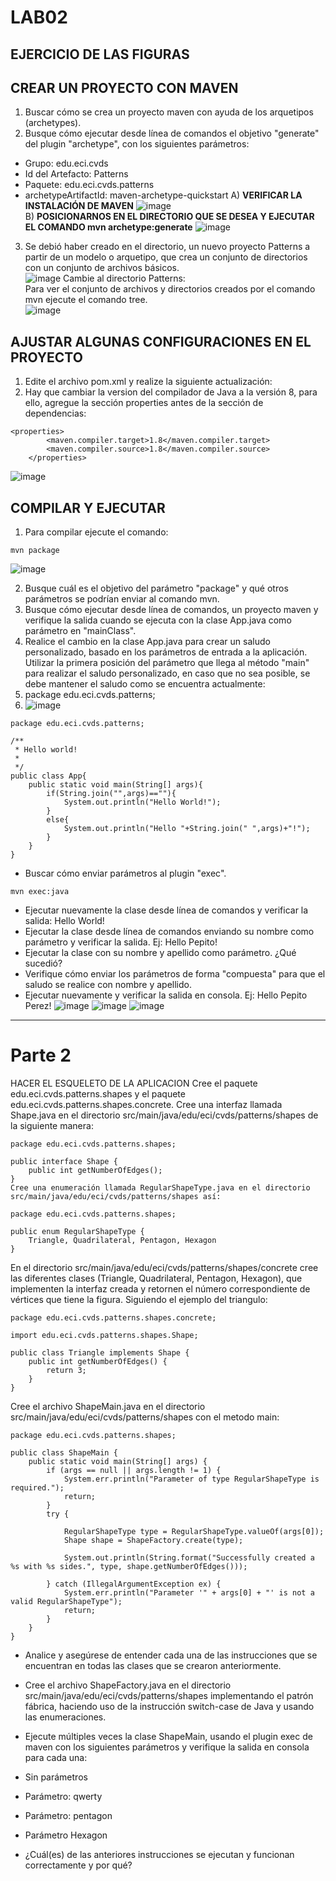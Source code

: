 # LAB02 
## EJERCICIO DE LAS FIGURAS 
## CREAR UN PROYECTO CON MAVEN 
1) Buscar cómo se crea un proyecto maven con ayuda de los arquetipos (archetypes). <br>
2) Busque cómo ejecutar desde línea de comandos el objetivo "generate" del plugin "archetype", con los siguientes parámetros:
* Grupo: edu.eci.cvds
* Id del Artefacto: Patterns
* Paquete: edu.eci.cvds.patterns
* archetypeArtifactId: maven-archetype-quickstart
A) **VERIFICAR LA INSTALACIÓN DE MAVEN**
![image](https://user-images.githubusercontent.com/54339107/130557623-07672f39-abbc-4a07-9f95-65f071935b86.png) <br>
B) **POSICIONARNOS EN EL DIRECTORIO QUE SE DESEA Y EJECUTAR EL COMANDO mvn archetype:generate**
![image](https://user-images.githubusercontent.com/54339107/130559364-70d254d6-d527-4436-9264-f097eead523c.png)
3) Se debió haber creado en el directorio, un nuevo proyecto Patterns a partir de un modelo o arquetipo, que crea un conjunto de directorios con un conjunto de archivos básicos. <br>
![image](https://user-images.githubusercontent.com/54339107/130559507-ce4a89af-cb5a-42a6-9a79-06403eba1151.png)
Cambie al directorio Patterns:<br>
Para ver el conjunto de archivos y directorios creados por el comando mvn ejecute el comando tree.<br>
![image](https://user-images.githubusercontent.com/54339107/130559680-505533a2-2cc4-4acd-8efa-de80823e8083.png) <br>
## AJUSTAR ALGUNAS CONFIGURACIONES EN EL PROYECTO
1) Edite el archivo pom.xml y realize la siguiente actualización:
2) Hay que cambiar la version del compilador de Java a la versión 8, para ello, agregue la sección properties antes de la sección de dependencias:
~~~
<properties>
        <maven.compiler.target>1.8</maven.compiler.target>
        <maven.compiler.source>1.8</maven.compiler.source>
    </properties>
~~~
![image](https://user-images.githubusercontent.com/54339107/130560589-9e5574a0-06db-485d-9273-f587f446bcc3.png)
## COMPILAR Y EJECUTAR
1) Para compilar ejecute el comando:
~~~
mvn package
~~~
![image](https://user-images.githubusercontent.com/54339107/130560627-5296213f-9b49-4b2d-9f60-84c5e5a6236c.png)

2) Busque cuál es el objetivo del parámetro "package" y qué otros parámetros se podrían enviar al comando mvn.
3) Busque cómo ejecutar desde línea de comandos, un proyecto maven y verifique la salida cuando se ejecuta con la clase App.java como parámetro en "mainClass".
4) Realice el cambio en la clase App.java para crear un saludo personalizado, basado en los parámetros de entrada a la aplicación. Utilizar la primera posición del parámetro que llega al método "main" para realizar el saludo personalizado, en caso que no sea posible, se debe mantener el saludo como se encuentra actualmente:
5) package edu.eci.cvds.patterns;
6) ![image](https://user-images.githubusercontent.com/54339107/131158106-e2af01a4-224f-4b22-a69e-50d5020ce72a.png)

~~~
package edu.eci.cvds.patterns;

/**
 * Hello world!
 *
 */
public class App{
    public static void main(String[] args){
        if(String.join("",args)==""){
            System.out.println("Hello World!");
        }
        else{
            System.out.println("Hello "+String.join(" ",args)+"!");
        }
    }
}

~~~
+ Buscar cómo enviar parámetros al plugin "exec".
~~~
mvn exec:java
~~~
* Ejecutar nuevamente la clase desde línea de comandos y verificar la salida: Hello World!
* Ejecutar la clase desde línea de comandos enviando su nombre como parámetro y verificar la salida. Ej: Hello Pepito!
* Ejecutar la clase con su nombre y apellido como parámetro. ¿Qué sucedió?
* Verifique cómo enviar los parámetros de forma "compuesta" para que el saludo se realice con nombre y apellido.
* Ejecutar nuevamente y verificar la salida en consola. Ej: Hello Pepito Perez!
![image](https://user-images.githubusercontent.com/54339107/131159090-58de2d46-b8f4-488e-8574-48679e92909b.png)
![image](https://user-images.githubusercontent.com/54339107/131414824-e6f81ed1-bde9-4be6-86b8-c5aa280525da.png)
![image](https://user-images.githubusercontent.com/54339107/131414856-f742f142-fac9-4570-bb58-40043e9359f3.png)


---
# Parte 2



HACER EL ESQUELETO DE LA APLICACION
Cree el paquete edu.eci.cvds.patterns.shapes y el paquete edu.eci.cvds.patterns.shapes.concrete.
Cree una interfaz llamada Shape.java en el directorio src/main/java/edu/eci/cvds/patterns/shapes de la siguiente manera:
~~~
package edu.eci.cvds.patterns.shapes;

public interface Shape {
    public int getNumberOfEdges();
}
Cree una enumeración llamada RegularShapeType.java en el directorio src/main/java/edu/eci/cvds/patterns/shapes así:

package edu.eci.cvds.patterns.shapes;

public enum RegularShapeType {
    Triangle, Quadrilateral, Pentagon, Hexagon
}
~~~
En el directorio src/main/java/edu/eci/cvds/patterns/shapes/concrete cree las diferentes clases (Triangle, Quadrilateral, Pentagon, Hexagon), que implementen la interfaz creada y retornen el número correspondiente de vértices que tiene la figura. Siguiendo el ejemplo del triangulo:
~~~
package edu.eci.cvds.patterns.shapes.concrete;

import edu.eci.cvds.patterns.shapes.Shape;

public class Triangle implements Shape {
    public int getNumberOfEdges() {
        return 3;
    }
}
~~~
Cree el archivo ShapeMain.java en el directorio src/main/java/edu/eci/cvds/patterns/shapes con el metodo main:
~~~
package edu.eci.cvds.patterns.shapes;

public class ShapeMain {
    public static void main(String[] args) {
        if (args == null || args.length != 1) {
            System.err.println("Parameter of type RegularShapeType is required.");
            return;
        }
        try {

            RegularShapeType type = RegularShapeType.valueOf(args[0]);
            Shape shape = ShapeFactory.create(type);
            
            System.out.println(String.format("Successfully created a %s with %s sides.", type, shape.getNumberOfEdges()));

        } catch (IllegalArgumentException ex) {
            System.err.println("Parameter '" + args[0] + "' is not a valid RegularShapeType");
            return;
        }
    }
}
~~~
* Analice y asegúrese de entender cada una de las instrucciones que se encuentran en todas las clases que se crearon anteriormente.
* Cree el archivo ShapeFactory.java en el directorio src/main/java/edu/eci/cvds/patterns/shapes implementando el patrón fábrica, haciendo uso de la instrucción switch-case de Java y usando las enumeraciones.

* Ejecute múltiples veces la clase ShapeMain, usando el plugin exec de maven con los siguientes parámetros y verifique la salida en consola para cada una:

* Sin parámetros
* Parámetro: qwerty
* Parámetro: pentagon
* Parámetro Hexagon
* ¿Cuál(es) de las anteriores instrucciones se ejecutan y funcionan correctamente y por qué?

